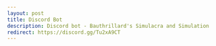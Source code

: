 ```yaml
---
layout: post
title: Discord Bot
description: Discord bot - Bauthrillard's Simulacra and Simulation
redirect: https://discord.gg/Tu2xA9CT
---
```

